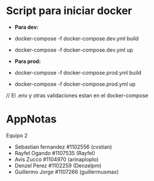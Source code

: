 # Script para iniciar docker
- **Para dev:**
- docker-compose -f docker-compose.dev.yml build
- docker-compose -f docker-compose.dev.yml up

- **Para prod:**
- docker-compose -f docker-compose.prod.yml build
- docker-compose -f docker-compose.prod.yml up

// El .env y otras validaciones estan en el docker-compose
# AppNotas
Equipo 2
- Sebastian fernandez #1102556 (cvstian)
- Rayfel Ogando #1107535 (Rayfel)
- Avis Zucco #1104970 (arinaploplo)
- Denzel Perez #1102259 (Denzelpm)
- Guillermo Jorge #1107266 (guillermusmax)


